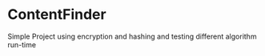 # ContentFinder
Simple Project using encryption and hashing and testing different algorithm run-time
